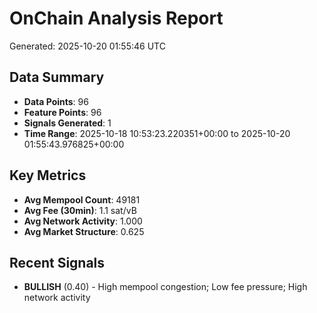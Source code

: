 # OnChain Analysis Report
Generated: 2025-10-20 01:55:46 UTC

## Data Summary
- **Data Points**: 96
- **Feature Points**: 96
- **Signals Generated**: 1
- **Time Range**: 2025-10-18 10:53:23.220351+00:00 to 2025-10-20 01:55:43.976825+00:00

## Key Metrics
- **Avg Mempool Count**: 49181
- **Avg Fee (30min)**: 1.1 sat/vB
- **Avg Network Activity**: 1.000
- **Avg Market Structure**: 0.625

## Recent Signals
- **BULLISH** (0.40) - High mempool congestion; Low fee pressure; High network activity
